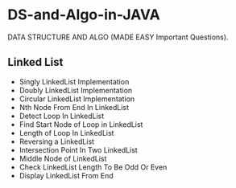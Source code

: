 # DS-and-Algo-in-JAVA
DATA STRUCTURE AND ALGO (MADE EASY Important Questions).

## Linked List

- Singly LinkedList Implementation
- Doubly LinkedList Implementation
- Circular LinkedList Implementation
- Nth Node From End In LinkedList
- Detect Loop In LinkedList
- Find Start Node of Loop in LinkedList
- Length of Loop In LinkedList
- Reversing a LinkedList
- Intersection Point In Two LinkedList
- Middle Node of LinkedList
- Check LinkedList Length To Be Odd Or Even
- Display LinkedList From End
